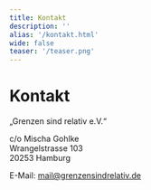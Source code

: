 ```yaml
---
title: Kontakt
description: ''
alias: '/kontakt.html'
wide: false
teaser: '/teaser.png'
---
```


# Kontakt

„Grenzen sind relativ e.V.“

c/o Mischa Gohlke  
Wrangelstrasse 103  
20253 Hamburg

E-Mail: mail@grenzensindrelativ.de
